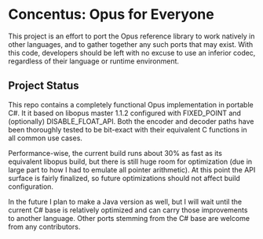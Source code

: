 # Concentus: Opus for Everyone

This project is an effort to port the Opus reference library to work natively in other languages, and to gather together any such ports that may exist. With this code, developers should be left with no excuse to use an inferior codec, regardless of their language or runtime environment.

## Project Status

This repo contains a completely functional Opus implementation in portable C#. It it based on libopus master 1.1.2 configured with FIXED_POINT and (optionally) DISABLE_FLOAT_API. Both the encoder and decoder paths have been thoroughly tested to be bit-exact with their equivalent C functions in all common use cases.

Performance-wise, the current build runs about 30% as fast as its equivalent libopus build, but there is still huge room for optimization (due in large part to how I had to emulate all pointer arithmetic). At this point the API surface is fairly finalized, so future optimizations should not affect build configuration.

In the future I plan to make a Java version as well, but I will wait until the current C# base is relatively optimized and can carry those improvements to another language. Other ports stemming from the C# base are welcome from any contributors.
